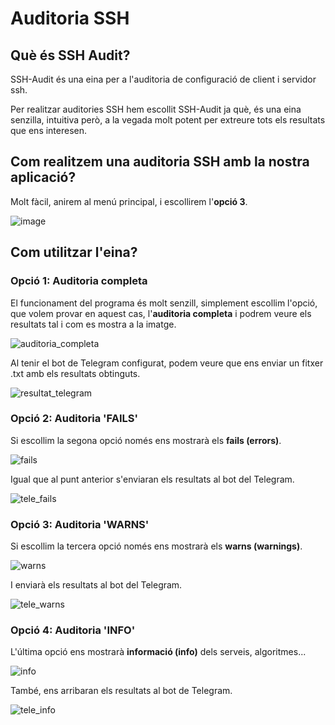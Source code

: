 # Auditoria SSH

## Què és SSH Audit?

SSH-Audit és una eina per a l'auditoria de configuració de client i servidor ssh.

Per realitzar auditories SSH hem escollit SSH-Audit ja què, és una eina senzilla, intuitiva però, a la vegada molt potent per extreure tots els resultats que ens interesen.

## Com realitzem una auditoria SSH amb la nostra aplicació?

Molt fàcil, anirem al menú principal, i escollirem l'**opció 3**.

![image](https://user-images.githubusercontent.com/80519737/169099657-16579727-91c8-4f0e-8d83-b90aa7c2d63d.png)

## Com utilitzar l'eina?

### Opció 1: Auditoria completa

El funcionament del programa és molt senzill, simplement escollim l'opció, que volem provar en aquest cas, l'**auditoria completa** i podrem veure els resultats tal i com es mostra a la imatge.

![auditoria_completa](https://user-images.githubusercontent.com/92753159/169493068-a379f002-1cc5-47c4-bf17-772c1bd32291.png)

Al tenir el bot de Telegram configurat, podem veure que ens enviar un fitxer .txt amb els resultats obtinguts.

![resultat_telegram](https://user-images.githubusercontent.com/80519737/169101033-f7c8d78d-e00e-4ef3-8a60-a131ac03034f.png)

### Opció 2: Auditoria 'FAILS'

Si escollim la segona opció només ens mostrarà els **fails (errors)**.

![fails](https://user-images.githubusercontent.com/56296299/169371666-b5fb1aac-c91b-4027-ae97-3dab48e0a0ae.png)

Igual que al punt anterior s'enviaran els resultats al bot del Telegram.

![tele_fails](https://user-images.githubusercontent.com/56296299/169372643-5fdf6ae4-cf39-4256-a86a-cbb5647f8f6f.png)

### Opció 3: Auditoria 'WARNS'

Si escollim la tercera opció només ens mostrarà els **warns (warnings)**.

![warns](https://user-images.githubusercontent.com/56296299/169371728-99a95d8b-b23f-4f21-8348-fe861d69c21e.png)

I enviarà els resultats al bot del Telegram.

![tele_warns](https://user-images.githubusercontent.com/56296299/169372701-c986d8b6-e583-491a-afc3-c626465febb7.png)

### Opció 4: Auditoria 'INFO'

L'última opció ens mostrarà **informació (info)** dels serveis, algoritmes...

![info](https://user-images.githubusercontent.com/56296299/169371795-30acbda3-7736-4302-9bc6-db0806ba9e94.png)

També, ens arribaran els resultats al bot de Telegram.

![tele_info](https://user-images.githubusercontent.com/56296299/169372661-f8e360b1-8379-4bf5-bc02-1651340800b4.png)
